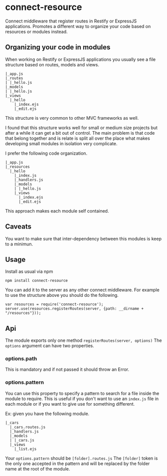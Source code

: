connect-resource
================

Connect middleware that register routes in Restify or ExpressJS applications. Promotes a different way to organize your code based on resources or modules instead.

## Organizing your code in modules

When working on Restify or ExpressJS applications you usually see a file structure based on routes, models and views.

    |_app.js
    |_routes
    | |_hello.js
    |_models
    | |_hello.js
    |_views
      |_hello
        |_index.ejs
        |_edit.ejs

This structure is very common to other MVC frameworks as well.

I found that this structure works well for small or medium size projects but after a while it can get a bit out of control. The main problem is that code that belong together and is relate is split all over the place what makes developing small modules in isolation very complicate.

I prefer the following code organization.

    |_app.js
    |_resources
      |_hello
        |_index.js
        |_handlers.js
        |_models
        | |_hello.js
        |_views
          |_index.ejs
          |_edit.ejs

This approach makes each module self contained.

## Caveats

You want to make sure that inter-dependency between this modules is keep to a minimun.

## Usage

Install as usual via npm

    npm install connect-resource

You can add it to the server as any other connect middleware. For example to use the structure above you should do the following.

    var resources = require('connect-resource');
    server.use(resources.registerRoutes(server, {path: __dirname + "/resources"}));

## Api

The module exports only one method `registerRoutes(server, options)`
The `options` argument can have two properties.

### options.path

This is mandatory and if not passed it should throw an Error.

### options.pattern

You can use this property to specify a pattern to search for a file inside the module to require. This is useful if you don't want to use an `index.js` file in each module or if you want to give use for something different.

Ex: given you have the following module.

    |_cars
      |_cars.routes.js
      |_handlers.js
      |_models
      | |_cars.js
      |_views
        |_list.ejs

Your `options.pattern` should be `[folder].routes.js`
The `[folder]` token is the only one accepted in the pattern and will be replaced by the folder name at the root of the module.
